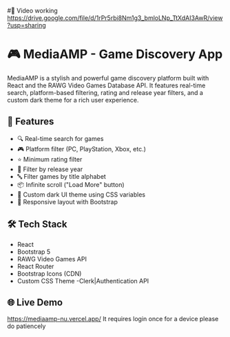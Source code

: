 #📸 Video working
https://drive.google.com/file/d/1rPr5rbi8Nm1g3_bmloLNp_TtXdAI3AwR/view?usp=sharing

# 🎮 MediaAMP - Game Discovery App

MediaAMP is a stylish and powerful game discovery platform built with React and the RAWG Video Games Database API. It features real-time search, platform-based filtering, rating and release year filters, and a custom dark theme for a rich user experience.

## 🚀 Features

- 🔍 Real-time search for games
- 🎮 Platform filter (PC, PlayStation, Xbox, etc.)
- ⭐ Minimum rating filter
- 📅 Filter by release year
- 🔤 Filter games by title alphabet
- 📦 Infinite scroll ("Load More" button)
- 🎨 Custom dark UI theme using CSS variables
- 🧭 Responsive layout with Bootstrap

## 🛠️ Tech Stack

- React
- Bootstrap 5
- RAWG Video Games API
- React Router
- Bootstrap Icons (CDN)
- Custom CSS Theme
-Clerk|Authentication API
## 🌐 Live Demo
https://mediaamp-nu.vercel.app/
It requires login once for a device please do patiencely


